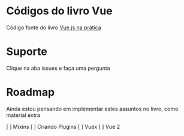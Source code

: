 # Códigos do livro Vue 
Código fonte do livro [Vue.js na prática](https://leanpub.com/livro-vue)

# Suporte

Clique na aba issues e faça uma pergunta

# Roadmap

Ainda estou pensando em implementar estes assuntos no livro, como material extra

[ ] Mixins
[ ] Criando Plugins
[ ] Vuex
[ ] Vue 2




